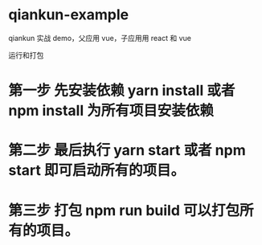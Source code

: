 # qiankun-example

qiankun 实战 demo，父应用 vue，子应用用 react 和 vue

运行和打包

# 第一步 先安装依赖 yarn install 或者 npm install 为所有项目安装依赖

# 第二步 最后执行 yarn start 或者 npm start 即可启动所有的项目。

# 第三步 打包 npm run build 可以打包所有的项目。

